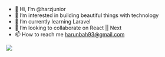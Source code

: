- 👋 Hi, I’m @harzjunior
- 👀 I’m interested in building beautiful things with technology
- 🌱 I’m currently learning Laravel 
- 💞️ I’m looking to collaborate on React || Next
- 📫 How to reach me harunbah93@gmail.com

<!---
harzjunior/harzjunior is a ✨ special ✨ repository because its `README.md` (this file) appears on your GitHub profile.
You can click the Preview link to take a look at your changes.
--->

![](http://github-profile-summary-cards.vercel.app/api/cards/profile-details?username=harzjunior&theme=bear)
